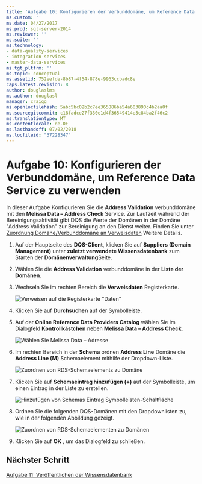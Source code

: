 ```yaml
---
title: 'Aufgabe 10: Konfigurieren der Verbunddomäne, um Reference Data Service zu verwenden. | Microsoft-Dokumentation'
ms.custom: ''
ms.date: 04/27/2017
ms.prod: sql-server-2014
ms.reviewer: ''
ms.suite: ''
ms.technology:
- data-quality-services
- integration-services
- master-data-services
ms.tgt_pltfrm: ''
ms.topic: conceptual
ms.assetid: 752eefde-8b87-4f54-878e-9963ccbadc8e
caps.latest.revision: 8
author: douglaslms
ms.author: douglasl
manager: craigg
ms.openlocfilehash: 5abc5bc02b2c7ee365886ba54a603890c4b2aa0f
ms.sourcegitcommit: c18fadce27f330e1d4f36549414e5c84ba2f46c2
ms.translationtype: MT
ms.contentlocale: de-DE
ms.lasthandoff: 07/02/2018
ms.locfileid: "37228347"
---
```

# <a name="task-10-configuring-composite-domain-to-use-reference-data-service"></a>Aufgabe 10: Konfigurieren der Verbunddomäne, um Reference Data Service zu verwenden
  In dieser Aufgabe Konfigurieren Sie die **Address Validation** verbunddomäne mit den **Melissa Data – Address Check** Service. Zur Laufzeit während der Bereinigungsaktivität gibt DQS die Werte der Domänen in der Domäne "Address Validation" zur Bereinigung an den Dienst weiter. Finden Sie unter [Zuordnung Domäne/Verbunddomäne an Verweisdaten](http://msdn.microsoft.com/library/hh213030.aspx) Weitere Details.  
  
1.  Auf der Hauptseite des **DQS-Client**, klicken Sie auf **Suppliers (Domain Management)** unter **zuletzt verwendete Wissensdatenbank** zum Starten der **Domänenverwaltung**Seite.  
  
2.  Wählen Sie die **Address Validation** verbunddomäne in der **Liste der Domänen**.  
  
3.  Wechseln Sie im rechten Bereich die **Verweisdaten** Registerkarte.  
  
     ![Verweisen auf die Registerkarte "Daten"](../../2014/tutorials/media/et-configuringcdtouserds-01.jpg "verweisen auf die Registerkarte \"Daten\"")  
  
4.  Klicken Sie auf **Durchsuchen** auf der Symbolleiste.  
  
5.  Auf der **Online Reference Data Providers Catalog** wählen Sie im Dialogfeld **Kontrollkästchen** neben **Melissa Data – Address Check**.  
  
     ![Wählen Sie Melissa Data – Adresse](../../2014/tutorials/media/et-configuringcdtouserds-02.jpg "Melissa Data – Adresse auswählen")  
  
6.  Im rechten Bereich in der **Schema** ordnen **Address Line** Domäne die **Address Line (M)** Schemaelement mithilfe der Dropdown-Liste.  
  
     ![Zuordnen von RDS-Schemaelements zu Domäne](../../2014/tutorials/media/et-configuringcdtouserds-03.jpg "RDS-Schemaelements-Domäne zuordnen")  
  
7.  Klicken Sie auf **Schemaeintrag hinzufügen (+)** auf der Symbolleiste, um einen Eintrag in der Liste zu erstellen.  
  
     ![Hinzufügen von Schemas Eintrag Symbolleisten-Schaltfläche](../../2014/tutorials/media/et-configuringcdtouserds-04.jpg "Schema Eintrag Symbolleisten-Schaltfläche \"hinzufügen\"")  
  
8.  Ordnen Sie die folgenden DQS-Domänen mit den Dropdownlisten zu, wie in der folgenden Abbildung gezeigt.  
  
     ![Zuordnen von RDS-Schemaelementen zu Domänen](../../2014/tutorials/media/et-configuringcdtouserds-05.jpg "RDS-Schemaelementen zu Domänen zuordnen")  
  
9. Klicken Sie auf **OK** , um das Dialogfeld zu schließen.  
  
## <a name="next-step"></a>Nächster Schritt  
 [Aufgabe 11: Veröffentlichen der Wissensdatenbank](../../2014/tutorials/task-11-publishing-the-knowledge-base.md)  
  
  

